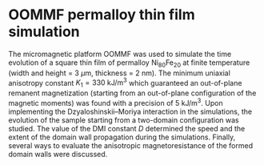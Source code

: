 # OOMMF permalloy thin film simulation

The micromagnetic platform OOMMF was used to simulate the time evolution of a square thin film of permalloy $\textrm{Ni}_{80}\textrm{Fe}_{20}$ at finite temperature (width and height = $3$ $\mu\text{m}$, thickness = $2$ nm). The minimum uniaxial anisotropy constant $K_1=330\text{ kJ/m}^3$ which guaranteed an out-of-plane remanent magnetization (starting from an out-of-plane configuration of the magnetic moments) was found with a precision of $5\text{ kJ/m}^3$. Upon implementing the Dzyaloshinskii–Moriya interaction in the simulations, the evolution of the sample starting from a two-domain configuration was studied. The value of the DMI constant $D$ determined the speed and the extent of the domain wall propagation during the simulations. Finally, several ways to evaluate the anisotropic magnetoresistance of the formed domain walls were discussed.
